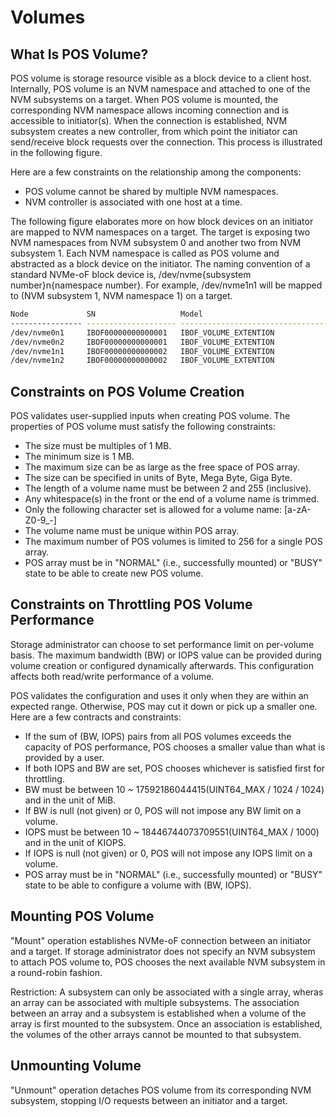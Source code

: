 # Volumes
## What Is POS Volume?
POS volume is storage resource visible as a block device to a client host. Internally, POS volume is an NVM namespace and attached to one of the NVM subsystems on a target. When POS volume is mounted, the corresponding NVM namespace allows incoming connection and is accessible to initiator(s). When the connection is established, NVM subsystem creates a new controller, from which point the initiator can send/receive block requests over the connection. This process is illustrated in the following figure.

Here are a few constraints on the relationship among the components:

- POS volume cannot be shared by multiple NVM namespaces. 
- NVM controller is associated with one host at a time.

The following figure elaborates more on how block devices on an initiator are mapped to NVM namespaces on a target. The target is exposing two NVM namespaces from NVM subsystem 0 and another two from NVM subsystem 1. Each NVM namespace is called as POS volume and abstracted as a block device on the initiator. The naming convention of a standard NVMe-oF block device is, /dev/nvme{subsystem number}n{namespace number}. For example, /dev/nvme1n1 will be mapped to (NVM subsystem 1, NVM namespace 1) on a target. 

```bash
Node             SN                   Model                                    Namespace Usage                      Format           FW Rev
---------------- -------------------- ---------------------------------------- --------- -------------------------- ---------------- --------
/dev/nvme0n1     IBOF00000000000001   IBOF_VOLUME_EXTENTION                    1           2.15  GB /   2.15  GB    512   B +  0 B   19.10
/dev/nvme0n2     IBOF00000000000001   IBOF_VOLUME_EXTENTION                    2           2.15  GB /   2.15  GB    512   B +  0 B   19.10
/dev/nvme1n1     IBOF00000000000002   IBOF_VOLUME_EXTENTION                    1           2.15  GB /   2.15  GB    512   B +  0 B   19.10
/dev/nvme1n2     IBOF00000000000002   IBOF_VOLUME_EXTENTION                    2           2.15  GB /   2.15  GB    512   B +  0 B   19.10
```

## Constraints on POS Volume Creation
POS validates user-supplied inputs when creating POS volume. The properties of POS volume must satisfy the following constraints:

- The size must be multiples of 1 MB.
- The minimum size is 1 MB. 
- The maximum size can be as large as the free space of POS array. 
- The size can be specified in units of Byte, Mega Byte, Giga Byte.
- The length of a volume name must be between 2 and 255 (inclusive). 
- Any whitespace(s) in the front or the end of a volume name is trimmed. 
- Only the following character set is allowed for a volume name: [a-zA-Z0-9_-]
- The volume name must be unique within POS array.
- The maximum number of POS volumes is limited to 256 for a single POS array.
- POS array must be in "NORMAL" (i.e., successfully mounted) or "BUSY" state to be able to create new POS volume.

## Constraints on Throttling POS Volume Performance
Storage administrator can choose to set performance limit on per-volume basis. The maximum bandwidth (BW) or IOPS value can be provided during volume creation or configured dynamically afterwards. This configuration affects both read/write performance of a volume. 

POS validates the configuration and uses it only when they are within an expected range. Otherwise, POS may cut it down or pick up a smaller one. Here are a few contracts and constraints: 

- If the sum of (BW, IOPS) pairs from all POS volumes exceeds the capacity of POS performance, POS chooses a smaller value than what is provided by a user.
- If both IOPS and BW are set, POS chooses whichever is satisfied first for throttling. 
- BW must be between 10 ~ 17592186044415(UINT64_MAX / 1024 / 1024) and in the unit of MiB.
- If BW is null (not given) or 0, POS will not impose any BW limit on a volume.
- IOPS must be between 10 ~ 18446744073709551(UINT64_MAX / 1000) and in the unit of KIOPS.
- If IOPS is null (not given) or 0, POS will not impose any IOPS limit on a volume.
- POS array must be in "NORMAL" (i.e., successfully mounted) or "BUSY" state to be able to configure a volume with (BW, IOPS).

## Mounting POS Volume
"Mount" operation establishes NVMe-oF connection between an initiator and a target. If storage administrator does not specify an NVM subsystem to attach POS volume to, POS chooses the next available NVM subsystem in a round-robin fashion. 

Restriction: A subsystem can only be associated with a single array, wheras an array can be associated with multiple subsystems. The association between an array and a subsystem is established when a volume of the array is first mounted to the subsystem. Once an association is established, the volumes of the other arrays cannot be mounted to that subsystem.


## Unmounting Volume
"Unmount" operation detaches POS volume from its corresponding NVM subsystem, stopping I/O requests between an initiator and a target.